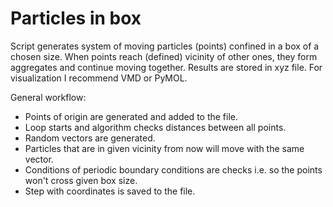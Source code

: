 # Particles in box

Script generates system of moving particles (points) confined in a box of a chosen size. 
When points reach (defined) vicinity of other ones, they form aggregates and continue moving together.
Results are stored in xyz file. For visualization I recommend VMD or PyMOL.

General workflow:
* Points of origin are generated and added to the file.
* Loop starts and algorithm checks distances between all points.
* Random vectors are generated.
* Particles that are in given vicinity from now will move with the same vector.
* Conditions of periodic boundary conditions are checks i.e. so the points won't cross given box size.
* Step with coordinates is saved to the file.

